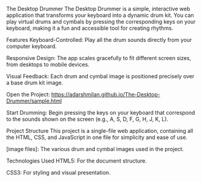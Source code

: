 The Desktop Drummer
The Desktop Drummer is a simple, interactive web application that transforms your keyboard into a dynamic drum kit. You can play virtual drums and cymbals by pressing the corresponding keys on your keyboard, making it a fun and accessible tool for creating rhythms.

Features
Keyboard-Controlled: Play all the drum sounds directly from your computer keyboard.

Responsive Design: The app scales gracefully to fit different screen sizes, from desktops to mobile devices.

Visual Feedback: Each drum and cymbal image is positioned precisely over a base drum kit image.


Open the Project:
https://adarshmilan.github.io/The-Desktop-Drummer/sample.html

Start Drumming:
Begin pressing the keys on your keyboard that correspond to the sounds shown on the screen (e.g., A, S, D, F, G, H, J, K, L).

Project Structure
This project is a single-file web application, containing all the HTML, CSS, and JavaScript in one file for simplicity and ease of use.


[image files]: The various drum and cymbal images used in the project.

Technologies Used
HTML5: For the document structure.

CSS3: For styling and visual presentation.
